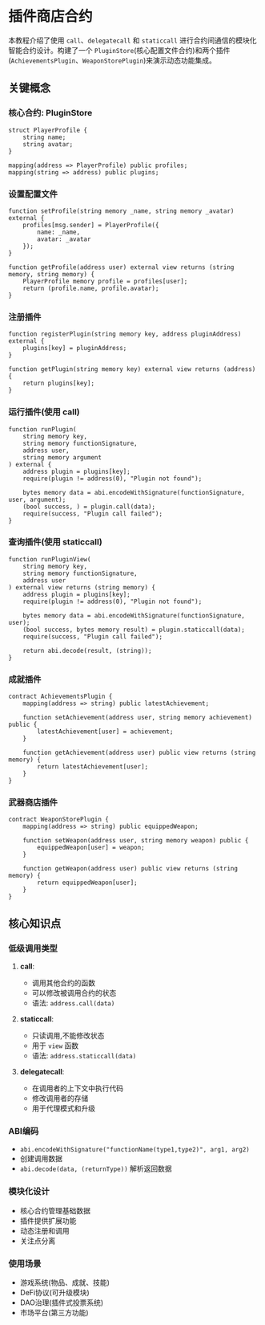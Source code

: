 # 插件商店合约

本教程介绍了使用 `call`、`delegatecall` 和 `staticcall` 进行合约间通信的模块化智能合约设计。构建了一个 `PluginStore`(核心配置文件合约)和两个插件(`AchievementsPlugin`、`WeaponStorePlugin`)来演示动态功能集成。

## 关键概念

### 核心合约: PluginStore
```solidity
struct PlayerProfile {
    string name;
    string avatar;
}

mapping(address => PlayerProfile) public profiles;
mapping(string => address) public plugins;
```

### 设置配置文件
```solidity
function setProfile(string memory _name, string memory _avatar) external {
    profiles[msg.sender] = PlayerProfile({
        name: _name,
        avatar: _avatar
    });
}

function getProfile(address user) external view returns (string memory, string memory) {
    PlayerProfile memory profile = profiles[user];
    return (profile.name, profile.avatar);
}
```

### 注册插件
```solidity
function registerPlugin(string memory key, address pluginAddress) external {
    plugins[key] = pluginAddress;
}

function getPlugin(string memory key) external view returns (address) {
    return plugins[key];
}
```

### 运行插件(使用 call)
```solidity
function runPlugin(
    string memory key,
    string memory functionSignature,
    address user,
    string memory argument
) external {
    address plugin = plugins[key];
    require(plugin != address(0), "Plugin not found");
    
    bytes memory data = abi.encodeWithSignature(functionSignature, user, argument);
    (bool success, ) = plugin.call(data);
    require(success, "Plugin call failed");
}
```

### 查询插件(使用 staticcall)
```solidity
function runPluginView(
    string memory key,
    string memory functionSignature,
    address user
) external view returns (string memory) {
    address plugin = plugins[key];
    require(plugin != address(0), "Plugin not found");
    
    bytes memory data = abi.encodeWithSignature(functionSignature, user);
    (bool success, bytes memory result) = plugin.staticcall(data);
    require(success, "Plugin call failed");
    
    return abi.decode(result, (string));
}
```

### 成就插件
```solidity
contract AchievementsPlugin {
    mapping(address => string) public latestAchievement;
    
    function setAchievement(address user, string memory achievement) public {
        latestAchievement[user] = achievement;
    }
    
    function getAchievement(address user) public view returns (string memory) {
        return latestAchievement[user];
    }
}
```

### 武器商店插件
```solidity
contract WeaponStorePlugin {
    mapping(address => string) public equippedWeapon;
    
    function setWeapon(address user, string memory weapon) public {
        equippedWeapon[user] = weapon;
    }
    
    function getWeapon(address user) public view returns (string memory) {
        return equippedWeapon[user];
    }
}
```

## 核心知识点

### 低级调用类型

1. **call**: 
   - 调用其他合约的函数
   - 可以修改被调用合约的状态
   - 语法: `address.call(data)`

2. **staticcall**:
   - 只读调用,不能修改状态
   - 用于 `view` 函数
   - 语法: `address.staticcall(data)`

3. **delegatecall**:
   - 在调用者的上下文中执行代码
   - 修改调用者的存储
   - 用于代理模式和升级

### ABI编码

- `abi.encodeWithSignature("functionName(type1,type2)", arg1, arg2)`
- 创建调用数据
- `abi.decode(data, (returnType))` 解析返回数据

### 模块化设计

- 核心合约管理基础数据
- 插件提供扩展功能
- 动态注册和调用
- 关注点分离

### 使用场景

- 游戏系统(物品、成就、技能)
- DeFi协议(可升级模块)
- DAO治理(插件式投票系统)
- 市场平台(第三方功能)


